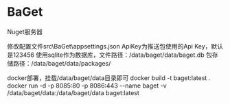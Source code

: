 # BaGet
Nuget服务器

修改配置文件src\BaGet\appsettings.json
ApiKey为推送包使用的Api Key，默认是123456
使用sqlite作为数据库，文件路径：/data/baget/data/baget.db
包存储路径：/data/baget/data/packages/

docker部署，挂载/data/baget/data目录即可
docker build -t baget:latest .
docker run -d -p 8085:80 -p 8086:443 --name baget -v /data/baget/data:/data/baget/data baget:latest
